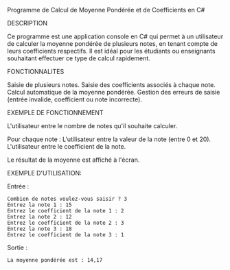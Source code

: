 Programme de Calcul de Moyenne Pondérée et de Coefficients en C#

DESCRIPTION

Ce programme est une application console en C# qui permet à un utilisateur de calculer la moyenne pondérée de plusieurs notes, en tenant compte de leurs coefficients respectifs. Il est idéal pour les étudiants ou enseignants souhaitant effectuer ce type de calcul rapidement.


FONCTIONNALITES

Saisie de plusieurs notes.
Saisie des coefficients associés à chaque note.
Calcul automatique de la moyenne pondérée.
Gestion des erreurs de saisie (entrée invalide, coefficient ou note incorrecte).

EXEMPLE DE FONCTIONNEMENT

L'utilisateur entre le nombre de notes qu'il souhaite calculer.

Pour chaque note :
L'utilisateur entre la valeur de la note (entre 0 et 20).
L'utilisateur entre le coefficient de la note.

Le résultat de la moyenne est affiché à l'écran.

EXEMPLE D'UTILISATION:

Entrée : 

    Combien de notes voulez-vous saisir ? 3  
    Entrez la note 1 : 15  
    Entrez le coefficient de la note 1 : 2  
    Entrez la note 2 : 12  
    Entrez le coefficient de la note 2 : 3  
    Entrez la note 3 : 18  
    Entrez le coefficient de la note 3 : 1  


Sortie : 

    La moyenne pondérée est : 14,17


